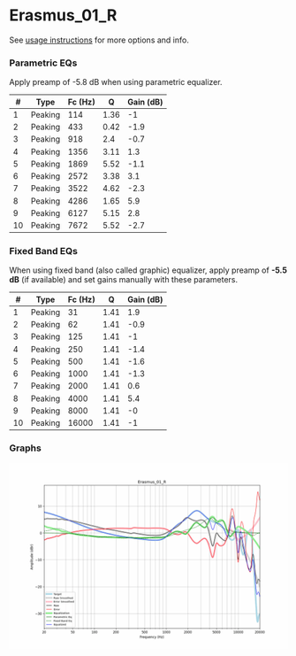# Erasmus_01_R
See [usage instructions](https://github.com/jaakkopasanen/AutoEq#usage) for more options and info.

### Parametric EQs
Apply preamp of -5.8 dB when using parametric equalizer.

|   # | Type    |   Fc (Hz) |    Q |   Gain (dB) |
|-----|---------|-----------|------|-------------|
|   1 | Peaking |       114 | 1.36 |        -1   |
|   2 | Peaking |       433 | 0.42 |        -1.9 |
|   3 | Peaking |       918 | 2.4  |        -0.7 |
|   4 | Peaking |      1356 | 3.11 |         1.3 |
|   5 | Peaking |      1869 | 5.52 |        -1.1 |
|   6 | Peaking |      2572 | 3.38 |         3.1 |
|   7 | Peaking |      3522 | 4.62 |        -2.3 |
|   8 | Peaking |      4286 | 1.65 |         5.9 |
|   9 | Peaking |      6127 | 5.15 |         2.8 |
|  10 | Peaking |      7672 | 5.52 |        -2.7 |

### Fixed Band EQs
When using fixed band (also called graphic) equalizer, apply preamp of **-5.5 dB** (if available) and set gains manually with these parameters.

|   # | Type    |   Fc (Hz) |    Q |   Gain (dB) |
|-----|---------|-----------|------|-------------|
|   1 | Peaking |        31 | 1.41 |         1.9 |
|   2 | Peaking |        62 | 1.41 |        -0.9 |
|   3 | Peaking |       125 | 1.41 |        -1   |
|   4 | Peaking |       250 | 1.41 |        -1.4 |
|   5 | Peaking |       500 | 1.41 |        -1.6 |
|   6 | Peaking |      1000 | 1.41 |        -1.3 |
|   7 | Peaking |      2000 | 1.41 |         0.6 |
|   8 | Peaking |      4000 | 1.41 |         5.4 |
|   9 | Peaking |      8000 | 1.41 |        -0   |
|  10 | Peaking |     16000 | 1.41 |        -1   |

### Graphs
![](./Erasmus_01_R.png)
